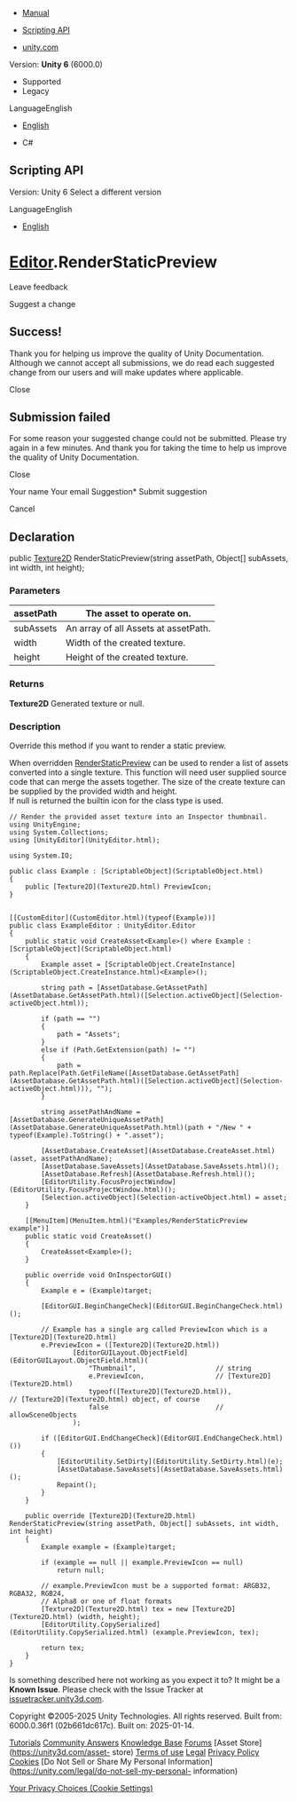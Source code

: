 [ ]()

  * [Manual](../Manual/index.html)
  * [Scripting API](../ScriptReference/index.html)

  * [unity.com](https://unity.com/)

Version: **Unity 6** (6000.0)

  * Supported
  * Legacy

LanguageEnglish

  * [English]()

  * C#

[ ](https://docs.unity3d.com)

## Scripting API

Version: Unity 6 Select a different version

LanguageEnglish

  * [English]()

#  [Editor](Editor.html).RenderStaticPreview

Leave feedback

Suggest a change

## Success!

Thank you for helping us improve the quality of Unity Documentation. Although
we cannot accept all submissions, we do read each suggested change from our
users and will make updates where applicable.

Close

## Submission failed

For some reason your suggested change could not be submitted. Please <a>try
again</a> in a few minutes. And thank you for taking the time to help us
improve the quality of Unity Documentation.

Close

Your name Your email Suggestion* Submit suggestion

Cancel

[ ]()

## Declaration

public [Texture2D](Texture2D.html) RenderStaticPreview(string assetPath,
Object[] subAssets, int width, int height);

### Parameters

assetPath | The asset to operate on.  
---|---  
subAssets | An array of all Assets at assetPath.  
width | Width of the created texture.  
height | Height of the created texture.  
  
### Returns

**Texture2D** Generated texture or null.

### Description

Override this method if you want to render a static preview.

When overridden [RenderStaticPreview](Editor.RenderStaticPreview.html) can be
used to render a list of assets converted into a single texture. This function
will need user supplied source code that can merge the assets together. The
size of the create texture can be supplied by the provided width and height.  
If null is returned the builtin icon for the class type is used.

    
    
    // Render the provided asset texture into an Inspector thumbnail.
    using UnityEngine;
    using System.Collections;
    using [UnityEditor](UnityEditor.html);  
      
    using System.IO;  
      
    public class Example : [ScriptableObject](ScriptableObject.html)
    {
        public [Texture2D](Texture2D.html) PreviewIcon;
    }  
      
    
    [[CustomEditor](CustomEditor.html)(typeof(Example))]
    public class ExampleEditor : UnityEditor.Editor
    {
        public static void CreateAsset<Example>() where Example : [ScriptableObject](ScriptableObject.html)
        {
            Example asset = [ScriptableObject.CreateInstance](ScriptableObject.CreateInstance.html)<Example>();  
      
            string path = [AssetDatabase.GetAssetPath](AssetDatabase.GetAssetPath.html)([Selection.activeObject](Selection-activeObject.html));  
      
            if (path == "")
            {
                path = "Assets";
            }
            else if (Path.GetExtension(path) != "")
            {
                path = path.Replace(Path.GetFileName([AssetDatabase.GetAssetPath](AssetDatabase.GetAssetPath.html)([Selection.activeObject](Selection-activeObject.html))), "");
            }  
      
            string assetPathAndName = [AssetDatabase.GenerateUniqueAssetPath](AssetDatabase.GenerateUniqueAssetPath.html)(path + "/New " + typeof(Example).ToString() + ".asset");  
      
            [AssetDatabase.CreateAsset](AssetDatabase.CreateAsset.html)(asset, assetPathAndName);
            [AssetDatabase.SaveAssets](AssetDatabase.SaveAssets.html)();
            [AssetDatabase.Refresh](AssetDatabase.Refresh.html)();
            [EditorUtility.FocusProjectWindow](EditorUtility.FocusProjectWindow.html)();
            [Selection.activeObject](Selection-activeObject.html) = asset;
        }  
      
        [[MenuItem](MenuItem.html)("Examples/RenderStaticPreview example")]
        public static void CreateAsset()
        {
            CreateAsset<Example>();
        }  
      
        public override void OnInspectorGUI()
        {
            Example e = (Example)target;  
      
            [EditorGUI.BeginChangeCheck](EditorGUI.BeginChangeCheck.html)();  
      
            // Example has a single arg called PreviewIcon which is a [Texture2D](Texture2D.html)
            e.PreviewIcon = ([Texture2D](Texture2D.html))
                    [EditorGUILayout.ObjectField](EditorGUILayout.ObjectField.html)(
                        "Thumbnail",                    // string
                        e.PreviewIcon,                  // [Texture2D](Texture2D.html)
                        typeof([Texture2D](Texture2D.html)),              // [Texture2D](Texture2D.html) object, of course
                        false                           // allowSceneObjects
                    );  
      
            if ([EditorGUI.EndChangeCheck](EditorGUI.EndChangeCheck.html)())
            {
                [EditorUtility.SetDirty](EditorUtility.SetDirty.html)(e);
                [AssetDatabase.SaveAssets](AssetDatabase.SaveAssets.html)();
                Repaint();
            }
        }  
      
        public override [Texture2D](Texture2D.html) RenderStaticPreview(string assetPath, Object[] subAssets, int width, int height)
        {
            Example example = (Example)target;  
      
            if (example == null || example.PreviewIcon == null)
                return null;  
      
            // example.PreviewIcon must be a supported format: ARGB32, RGBA32, RGB24,
            // Alpha8 or one of float formats
            [Texture2D](Texture2D.html) tex = new [Texture2D](Texture2D.html) (width, height);
            [EditorUtility.CopySerialized](EditorUtility.CopySerialized.html) (example.PreviewIcon, tex);  
      
            return tex;
        }
    }

Is something described here not working as you expect it to? It might be a
**Known Issue**. Please check with the Issue Tracker at
[issuetracker.unity3d.com](https://issuetracker.unity3d.com).

Copyright ©2005-2025 Unity Technologies. All rights reserved. Built from:
6000.0.36f1 (02b661dc617c). Built on: 2025-01-14.

[Tutorials](https://unity3d.com/learn) [Community
Answers](https://answers.unity3d.com) [Knowledge
Base](https://support.unity3d.com/hc/en-us)
[Forums](https://forum.unity3d.com) [Asset Store](https://unity3d.com/asset-
store) [Terms of use](https://docs.unity3d.com/Manual/TermsOfUse.html)
[Legal](https://unity.com/legal) [Privacy
Policy](https://unity.com/legal/privacy-policy)
[Cookies](https://unity.com/legal/cookie-policy) [Do Not Sell or Share My
Personal Information](https://unity.com/legal/do-not-sell-my-personal-
information)

[Your Privacy Choices (Cookie Settings)](javascript:void\(0\);)

